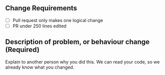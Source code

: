 ## Change Requirements

- [ ] Pull request only makes one logical change
- [ ] PR under 250 lines edited

## Description of problem, or behaviour change (Required)
Explain to another person why you did this. We can read your code, so we already know what you changed.
